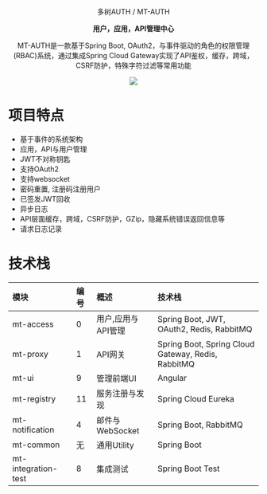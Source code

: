 <p align="center" >
    多树AUTH / MT-AUTH
</p>
<p align="center">
  <strong>用户，应用，API管理中心</strong>
</p>
<p align="center">
  MT-AUTH是一款基于Spring Boot, OAuth2，与事件驱动的角色的权限管理(RBAC)系统，通过集成Spring Cloud Gateway实现了API鉴权，缓存，跨域，CSRF防护，特殊字符过滤等常用功能
</p>

<p align="center">
    <img src="https://img.shields.io/github/last-commit/publicdevop2019/mt-auth.svg?style=flat-square" />
</p>

# 项目特点
- 基于事件的系统架构
- 应用，API与用户管理  
- JWT不对称钥匙
- 支持OAuth2 
- 支持websocket
- 密码重置, 注册码注册用户
- 已签发JWT回收
- 异步日志
- API层面缓存，跨域，CSRF防护，GZip，隐藏系统错误返回信息等
- 请求日志记录

# 技术栈
| 模块                       |编号                                     | 概述                                  | 技术栈                                  |  
|:---------------------------|:---------------------------------------|:--------------------------------------|:--------------------------------------|
| mt-access      |0| 用户,应用与API管理 |Spring Boot, JWT, OAuth2, Redis, RabbitMQ
| mt-proxy        |1 | API网关   |Spring Boot, Spring Cloud Gateway, Redis, RabbitMQ
| mt-ui |9| 管理前端UI |Angular
| mt-registry|11 | 服务注册与发现  |Spring Cloud Eureka
| mt-notification|4 | 邮件与WebSocket  |Spring Boot, RabbitMQ
| mt-common |无| 通用Utility  |Spring Boot
| mt-integration-test|8 | 集成测试 |Spring Boot Test